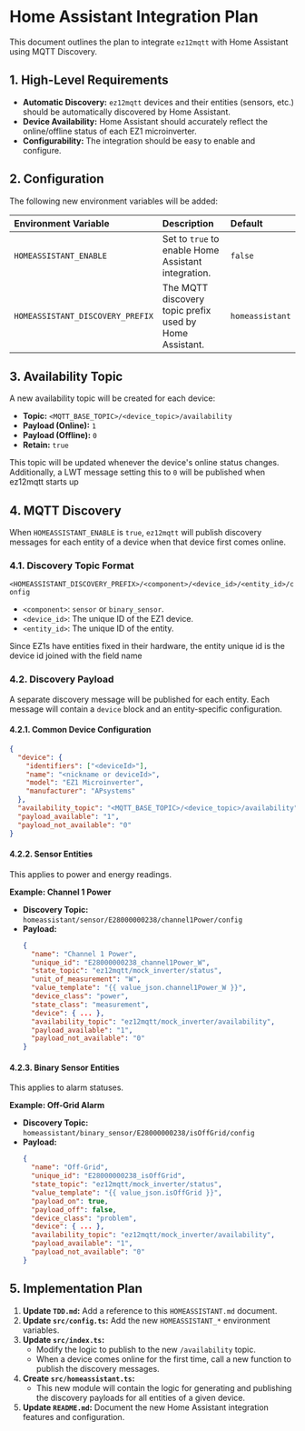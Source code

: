 # Home Assistant Integration Plan

This document outlines the plan to integrate `ez12mqtt` with Home Assistant using MQTT Discovery.

## 1. High-Level Requirements

- **Automatic Discovery:** `ez12mqtt` devices and their entities (sensors, etc.) should be automatically discovered by Home Assistant.
- **Device Availability:** Home Assistant should accurately reflect the online/offline status of each EZ1 microinverter.
- **Configurability:** The integration should be easy to enable and configure.

## 2. Configuration

The following new environment variables will be added:

| Environment Variable             | Description                                             | Default         |
| :------------------------------- | :------------------------------------------------------ | :-------------- |
| `HOMEASSISTANT_ENABLE`           | Set to `true` to enable Home Assistant integration.     | `false`         |
| `HOMEASSISTANT_DISCOVERY_PREFIX` | The MQTT discovery topic prefix used by Home Assistant. | `homeassistant` |

## 3. Availability Topic

A new availability topic will be created for each device:

- **Topic:** `<MQTT_BASE_TOPIC>/<device_topic>/availability`
- **Payload (Online):** `1`
- **Payload (Offline):** `0`
- **Retain:** `true`

This topic will be updated whenever the device's online status changes.
Additionally, a LWT message setting this to `0` will be published when ez12mqtt starts up

## 4. MQTT Discovery

When `HOMEASSISTANT_ENABLE` is `true`, `ez12mqtt` will publish discovery messages for each entity of a device when that device first comes online.

### 4.1. Discovery Topic Format

`<HOMEASSISTANT_DISCOVERY_PREFIX>/<component>/<device_id>/<entity_id>/config`

- `<component>`: `sensor` or `binary_sensor`.
- `<device_id>`: The unique ID of the EZ1 device.
- `<entity_id>`: The unique ID of the entity.

Since EZ1s have entities fixed in their hardware, the entity unique id is the device id joined with the field name

### 4.2. Discovery Payload

A separate discovery message will be published for each entity. Each message will contain a `device` block and an entity-specific configuration.

#### 4.2.1. Common Device Configuration

```json
{
  "device": {
    "identifiers": ["<deviceId>"],
    "name": "<nickname or deviceId>",
    "model": "EZ1 Microinverter",
    "manufacturer": "APsystems"
  },
  "availability_topic": "<MQTT_BASE_TOPIC>/<device_topic>/availability",
  "payload_available": "1",
  "payload_not_available": "0"
}
```

#### 4.2.2. Sensor Entities

This applies to power and energy readings.

**Example: Channel 1 Power**

- **Discovery Topic:** `homeassistant/sensor/E28000000238/channel1Power/config`
- **Payload:**
  ```json
  {
    "name": "Channel 1 Power",
    "unique_id": "E28000000238_channel1Power_W",
    "state_topic": "ez12mqtt/mock_inverter/status",
    "unit_of_measurement": "W",
    "value_template": "{{ value_json.channel1Power_W }}",
    "device_class": "power",
    "state_class": "measurement",
    "device": { ... },
    "availability_topic": "ez12mqtt/mock_inverter/availability",
    "payload_available": "1",
    "payload_not_available": "0"
  }
  ```

#### 4.2.3. Binary Sensor Entities

This applies to alarm statuses.

**Example: Off-Grid Alarm**

- **Discovery Topic:** `homeassistant/binary_sensor/E28000000238/isOffGrid/config`
- **Payload:**
  ```json
  {
    "name": "Off-Grid",
    "unique_id": "E28000000238_isOffGrid",
    "state_topic": "ez12mqtt/mock_inverter/status",
    "value_template": "{{ value_json.isOffGrid }}",
    "payload_on": true,
    "payload_off": false,
    "device_class": "problem",
    "device": { ... },
    "availability_topic": "ez12mqtt/mock_inverter/availability",
    "payload_available": "1",
    "payload_not_available": "0"
  }
  ```

## 5. Implementation Plan

1.  **Update `TDD.md`:** Add a reference to this `HOMEASSISTANT.md` document.
2.  **Update `src/config.ts`:** Add the new `HOMEASSISTANT_*` environment variables.
3.  **Update `src/index.ts`:**
    - Modify the logic to publish to the new `/availability` topic.
    - When a device comes online for the first time, call a new function to publish the discovery messages.
4.  **Create `src/homeassistant.ts`:**
    - This new module will contain the logic for generating and publishing the discovery payloads for all entities of a given device.
5.  **Update `README.md`:** Document the new Home Assistant integration features and configuration.
